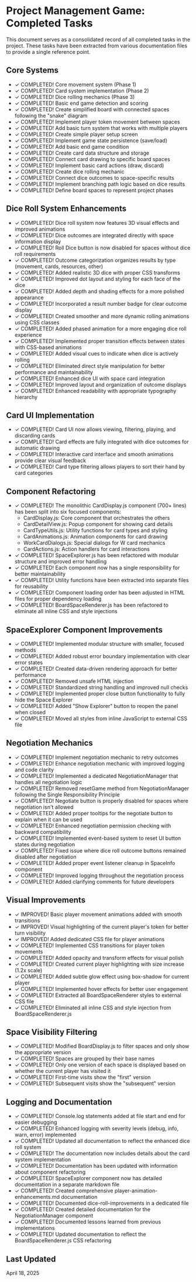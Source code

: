 # Project Management Game: Completed Tasks

This document serves as a consolidated record of all completed tasks in the project. These tasks have been extracted from various documentation files to provide a single reference point.

## Core Systems

- ✓ COMPLETED! Core movement system (Phase 1)
- ✓ COMPLETED! Card system implementation (Phase 2)
- ✓ COMPLETED! Dice rolling mechanics (Phase 3)
- ✓ COMPLETED! Basic end game detection and scoring
- ✓ COMPLETED! Create simplified board with connected spaces following the "snake" diagram
- ✓ COMPLETED! Implement player token movement between spaces
- ✓ COMPLETED! Add basic turn system that works with multiple players
- ✓ COMPLETED! Create simple player setup screen
- ✓ COMPLETED! Implement game state persistence (save/load)
- ✓ COMPLETED! Add basic end game condition
- ✓ COMPLETED! Create card data structure and storage
- ✓ COMPLETED! Connect card drawing to specific board spaces
- ✓ COMPLETED! Implement basic card actions (draw, discard)
- ✓ COMPLETED! Create dice rolling mechanic
- ✓ COMPLETED! Connect dice outcomes to space-specific results
- ✓ COMPLETED! Implement branching path logic based on dice results
- ✓ COMPLETED! Define board spaces to represent project phases

## Dice Roll System Enhancements

- ✓ COMPLETED! Dice roll system now features 3D visual effects and improved animations
- ✓ COMPLETED! Dice outcomes are integrated directly with space information display
- ✓ COMPLETED! Roll Dice button is now disabled for spaces without dice roll requirements
- ✓ COMPLETED! Outcome categorization organizes results by type (movement, cards, resources, other)
- ✓ COMPLETED! Added realistic 3D dice with proper CSS transforms
- ✓ COMPLETED! Improved dot layout and styling for each face of the dice
- ✓ COMPLETED! Added depth and shading effects for a more polished appearance
- ✓ COMPLETED! Incorporated a result number badge for clear outcome display
- ✓ COMPLETED! Created smoother and more dynamic rolling animations using CSS classes
- ✓ COMPLETED! Added phased animation for a more engaging dice roll experience
- ✓ COMPLETED! Implemented proper transition effects between states with CSS-based animations
- ✓ COMPLETED! Added visual cues to indicate when dice is actively rolling
- ✓ COMPLETED! Eliminated direct style manipulation for better performance and maintainability
- ✓ COMPLETED! Enhanced dice UI with space card integration
- ✓ COMPLETED! Improved layout and organization of outcome displays
- ✓ COMPLETED! Enhanced readability with appropriate typography hierarchy

## Card UI Implementation

- ✓ COMPLETED! Card UI now allows viewing, filtering, playing, and discarding cards
- ✓ COMPLETED! Card effects are fully integrated with dice outcomes for automatic drawing
- ✓ COMPLETED! Interactive card interface and smooth animations provide clear visual feedback
- ✓ COMPLETED! Card type filtering allows players to sort their hand by card categories

## Component Refactoring

- ✓ COMPLETED! The monolithic CardDisplay.js component (700+ lines) has been split into six focused components:
  - CardDisplay.js: Core component that orchestrates the others
  - CardDetailView.js: Popup component for showing card details
  - CardTypeUtils.js: Utility functions for card types and styling
  - CardAnimations.js: Animation components for card drawing
  - WorkCardDialogs.js: Special dialogs for W card mechanics
  - CardActions.js: Action handlers for card interactions
- ✓ COMPLETED! SpaceExplorer.js has been refactored with modular structure and improved error handling
- ✓ COMPLETED! Each component now has a single responsibility for better maintainability
- ✓ COMPLETED! Utility functions have been extracted into separate files for reusability
- ✓ COMPLETED! Component loading order has been adjusted in HTML files for proper dependency loading
- ✓ COMPLETED! BoardSpaceRenderer.js has been refactored to eliminate all inline CSS and style injections

## SpaceExplorer Component Improvements

- ✓ COMPLETED! Implemented modular structure with smaller, focused methods
- ✓ COMPLETED! Added robust error boundary implementation with clear error states
- ✓ COMPLETED! Created data-driven rendering approach for better performance
- ✓ COMPLETED! Removed unsafe HTML injection
- ✓ COMPLETED! Standardized string handling and improved null checks
- ✓ COMPLETED! Implemented proper close button functionality to fully hide the Space Explorer
- ✓ COMPLETED! Added "Show Explorer" button to reopen the panel when closed
- ✓ COMPLETED! Moved all styles from inline JavaScript to external CSS file

## Negotiation Mechanics

- ✓ COMPLETED! Implement negotiation mechanic to retry outcomes
- ✓ COMPLETED! Enhance negotiation mechanic with improved logging and code clarity
- ✓ COMPLETED! Implemented a dedicated NegotiationManager that handles all negotiation logic
- ✓ COMPLETED! Removed resetGame method from NegotiationManager following the Single Responsibility Principle
- ✓ COMPLETED! Negotiate button is properly disabled for spaces where negotiation isn't allowed
- ✓ COMPLETED! Added proper tooltips for the negotiate button to explain when it can be used
- ✓ COMPLETED! Enhanced negotiation permission checking with backward compatibility
- ✓ COMPLETED! Implemented event-based system to reset UI button states during negotiation
- ✓ COMPLETED! Fixed issue where dice roll outcome buttons remained disabled after negotiation
- ✓ COMPLETED! Added proper event listener cleanup in SpaceInfo component
- ✓ COMPLETED! Improved logging throughout the negotiation process
- ✓ COMPLETED! Added clarifying comments for future developers

## Visual Improvements

- ✓ IMPROVED! Basic player movement animations added with smooth transitions
- ✓ IMPROVED! Visual highlighting of the current player's token for better turn visibility
- ✓ IMPROVED! Added dedicated CSS file for player animations
- ✓ COMPLETED! Implemented CSS transitions for player token movements
- ✓ COMPLETED! Added opacity and transform effects for visual polish
- ✓ COMPLETED! Created current player highlighting with size increase (1.2x scale)
- ✓ COMPLETED! Added subtle glow effect using box-shadow for current player
- ✓ COMPLETED! Implemented hover effects for better user engagement
- ✓ COMPLETED! Extracted all BoardSpaceRenderer styles to external CSS file
- ✓ COMPLETED! Eliminated all inline CSS and style injection from BoardSpaceRenderer.js

## Space Visibility Filtering

- ✓ COMPLETED! Modified BoardDisplay.js to filter spaces and only show the appropriate version
- ✓ COMPLETED! Spaces are grouped by their base names
- ✓ COMPLETED! Only one version of each space is displayed based on whether the current player has visited it
- ✓ COMPLETED! First-time visits show the "first" version
- ✓ COMPLETED! Subsequent visits show the "subsequent" version

## Logging and Documentation

- ✓ COMPLETED! Console.log statements added at file start and end for easier debugging
- ✓ COMPLETED! Enhanced logging with severity levels (debug, info, warn, error) implemented
- ✓ COMPLETED! Updated all documentation to reflect the enhanced dice roll system
- ✓ COMPLETED! The documentation now includes details about the card system implementation
- ✓ COMPLETED! Documentation has been updated with information about component refactoring
- ✓ COMPLETED! SpaceExplorer component now has detailed documentation in a separate markdown file
- ✓ COMPLETED! Created comprehensive player-animation-enhancements.md documentation
- ✓ COMPLETED! Documented dice-roll-improvements in a dedicated file
- ✓ COMPLETED! Created detailed documentation for the NegotiationManager component
- ✓ COMPLETED! Documented lessons learned from previous implementations
- ✓ COMPLETED! Updated documentation to reflect the BoardSpaceRenderer.js CSS refactoring

## Last Updated

April 18, 2025